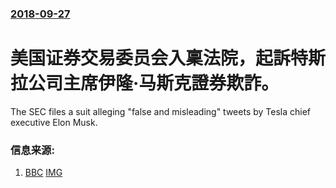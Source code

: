 ### [2018-09-27](/news/2018/09/27/index.md)

##### 
# 美国证券交易委员会入稟法院，起訴特斯拉公司主席伊隆·马斯克證券欺詐。 

The SEC files a suit alleging "false and misleading" tweets by Tesla chief executive Elon Musk.


### 信息来源:

1. [BBC](https://www.bbc.co.uk/news/business-45672813) [IMG](https://ichef.bbci.co.uk/images/ic/1024x576/p073fb02.jpg)
